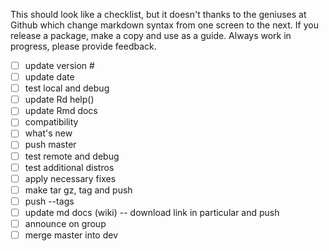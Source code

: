 This should look like a checklist, but it doesn't thanks to the geniuses at Github which change markdown syntax from one screen to the next. If you release a package, make a copy and use as a guide. Always work in progress, please provide feedback.


 - [ ] update version #
 - [ ] update date
 - [ ] test local and debug
 - [ ] update Rd help()
 - [ ] update Rmd docs
 - [ ] compatibility
 - [ ] what's new
 - [ ] push master
 - [ ] test remote and debug
 - [ ] test additional distros
 - [ ] apply necessary fixes
 - [ ] make tar gz, tag and push
 - [ ] push --tags
 - [ ] update md docs (wiki) -- download link in particular and push
 - [ ] announce on group
 - [ ] merge master into dev